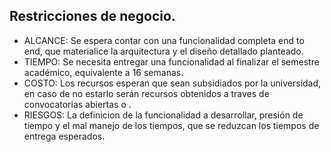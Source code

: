 ## Restricciones de negocio.

- ALCANCE: Se espera contar con una funcionalidad completa end to end, que materialice la arquitectura y el diseño detallado planteado.
- TIEMPO: Se necesita entregar una funcionalidad al finalizar el semestre académico, equivalente a 16 semanas.
- COSTO: Los recursos esperan que sean subsidiados por la universidad, en caso de no estarlo serán recursos obtenidos a traves de convocatorias abiertas o .
- RIESGOS: La definicion de la funcionalidad a desarrollar, presión de tiempo y el mal manejo de los tiempos, que se reduzcan los tiempos de entrega esperados.